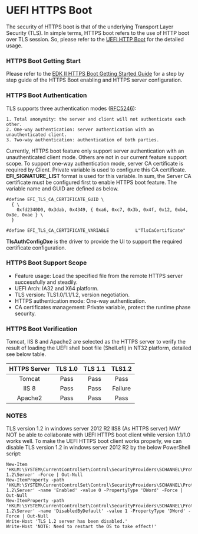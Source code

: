# **UEFI HTTPS Boot**

The security of HTTPS boot is that of the underlying Transport Layer Security (TLS). In simple terms, HTTPS boot refers to the use of HTTP boot over TLS session. So, please refer to the [UEFI HTTP Boot](https://github.com/tianocore/tianocore.github.io/wiki/HTTP-Boot) for the detailed usage.

### HTTPS Boot Getting Start

Please refer to the [EDK II HTTPS Boot Getting Started Guide](https://github.com/tianocore-docs/Docs/raw/master/White_Papers/EDKIIHttpsBootGettingStartedGuide_1.2.pdf) for a step by step guide of the HTTPS Boot enabling and HTTPS server configuration.

### HTTPS Boot Authentication
TLS supports three authentication modes ([RFC5246](https://tools.ietf.org/html/rfc5246)):
```
1. Total anonymity: the server and client will not authenticate each other.
2. One-way authentication: server authentication with an unauthenticated client.
3. Two-way authentication: authentication of both parties.
```
Currently, HTTPS boot feature only support server authentication with an unauthenticated client mode. Others are not in our current feature support scope. To support one-way authentication mode, server CA certificate is required by Client. Private variable is used to configure this CA certificate. **EFI_SIGNATURE_LIST** format is used for this variable. In sum, the Server CA certificate must be configured first to enable HTTPS boot feature. The variable name and GUID are defined as below.
```
#define EFI_TLS_CA_CERTIFICATE_GUID \
  { \
    0xfd2340D0, 0x3dab, 0x4349, { 0xa6, 0xc7, 0x3b, 0x4f, 0x12, 0xb4, 0x8e, 0xae } \
  }

#define EFI_TLS_CA_CERTIFICATE_VARIABLE          L"TlsCaCertificate"
```
**TlsAuthConfigDxe** is the driver to provide the UI to support the required certificate configuration.

### HTTPS Boot Support Scope
*	Feature usage: Load the specified file from the remote HTTPS server successfully and steadily.
* UEFI Arch: IA32 and X64 platform.
*	TLS version: TLS1.0/1.1/1.2, version negotiation.
*	HTTPS authentication mode: One-way authentication.
*	CA certificates management: Private variable, protect the runtime phase security.

### HTTPS Boot Verification
Tomcat, IIS 8 and Apache2 are selected as the HTTPS server to verify the result of loading the UEFI shell boot file (Shell.efi) in NT32 platform, detailed see below table.

| HTTPS Server | TLS 1.0 | TLS 1.1 | TLS1.2 |
|:------------:|:-------:|:-------:|:------:|
|Tomcat | Pass |Pass | Pass |
|IIS 8 | Pass | Pass | Failure |
|Apache2 | Pass | Pass | Pass |

### NOTES
TLS version 1.2 in windows server 2012 R2 IIS8 (As HTTPS server) MAY NOT be able to collaborate with UEFI HTTPS boot client while version 1.1/1.0 works well. To make the UEFI HTTPS boot client works properly, we can disable TLS version 1.2 in windows server 2012 R2 by the below PowerShell script:
```
New-Item 'HKLM:\SYSTEM\CurrentControlSet\Control\SecurityProviders\SCHANNEL\Protocols\TLS 1.2\Server' -Force | Out-Null
New-ItemProperty -path 'HKLM:\SYSTEM\CurrentControlSet\Control\SecurityProviders\SCHANNEL\Protocols\TLS 1.2\Server' -name 'Enabled' -value 0 -PropertyType 'DWord' -Force | Out-Null
New-ItemProperty -path 'HKLM:\SYSTEM\CurrentControlSet\Control\SecurityProviders\SCHANNEL\Protocols\TLS 1.2\Server' -name 'DisabledByDefault' -value 1 -PropertyType 'DWord' -Force | Out-Null
Write-Host 'TLS 1.2 server has been disabled.'
Write-Host 'NOTE: Need to restart the OS to take effect!'
```
